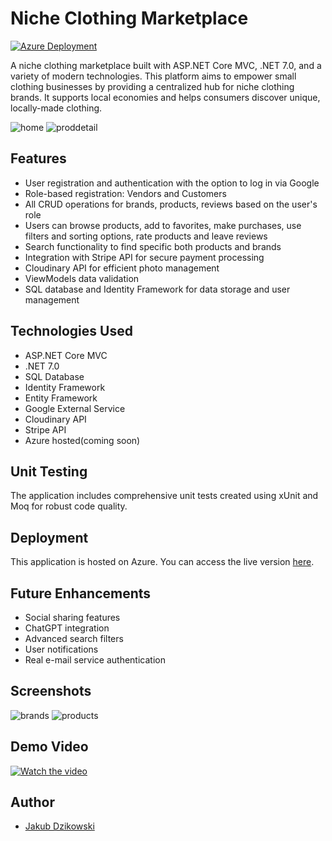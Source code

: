 # Niche Clothing Marketplace

[![Azure Deployment](https://img.shields.io/badge/Azure-Deployed-brightgreen)](https://hypehaven.azurewebsites.net/)

A niche clothing marketplace built with ASP.NET Core MVC, .NET 7.0, and a variety of modern technologies. This platform aims to empower small clothing businesses by providing a centralized hub for niche clothing brands. It supports local economies and helps consumers discover unique, locally-made clothing.

![home](https://github.com/JacobD2001/HypeHaven/assets/93675889/41a15597-f07c-4434-9e89-babe77e6e682)
![proddetail](https://github.com/JacobD2001/HypeHaven/assets/93675889/e96e9c67-f20c-40ca-9652-f7bd4a14a0ab)

## Features

- User registration and authentication with the option to log in via Google
- Role-based registration: Vendors and Customers
- All CRUD operations for brands, products, reviews based on the user's role
- Users can browse products, add to favorites, make purchases, use filters and sorting options, rate products and leave reviews
- Search functionality to find specific both products and brands
- Integration with Stripe API for secure payment processing
- Cloudinary API for efficient photo management
- ViewModels data validation 
- SQL database and Identity Framework for data storage and user management

## Technologies Used

- ASP.NET Core MVC
- .NET 7.0
- SQL Database
- Identity Framework
- Entity Framework
- Google External Service
- Cloudinary API
- Stripe API
- Azure hosted(coming soon)

## Unit Testing

The application includes comprehensive unit tests created using xUnit and Moq for robust code quality.

## Deployment

This application is hosted on Azure. You can access the live version [here](https://hypehaven.azurewebsites.net/).

## Future Enhancements

- Social sharing features
- ChatGPT integration
- Advanced search filters
- User notifications
- Real e-mail service authentication



## Screenshots

![brands](https://github.com/JacobD2001/HypeHaven/assets/93675889/21ae2a78-0d6c-49d7-88c8-ad0faf1d4487)
![products](https://github.com/JacobD2001/HypeHaven/assets/93675889/3685eb9e-c2a2-46d0-8224-4bc180af86e6)

## Demo Video

[![Watch the video](https://imgur.com/QN7f7FI.png)](https://www.loom.com/share/9376935d56ef4f26a724c334e83d27a8?sid=9506036b-2487-4c20-a8a9-8948e7bda389)

## Author

- [Jakub Dzikowski](https://github.com/JacobD2001)


